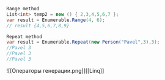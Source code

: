 ```C#
Range method
List<int> temp2 = new () { 2,3,4,5,6,7 };
var result = Enumerable.Range(4, 6);
// result {4,5,6,7,8,9}

Repeat method
var result = Enumerable.Repeat(new Person("Pavel",3),3);
//Pavel 3
//Pavel 3
//Pavel 3
```
![[Операторы генерации.png]][[Linq]]